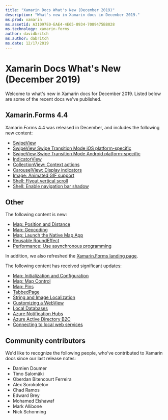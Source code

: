 ```yaml
---
title: "Xamarin Docs What's New (December 2019)"
description: "What's new in Xamarin docs in December 2019."
ms.prod: xamarin
ms.assetid: A31097E0-EAE4-4E65-8934-7089475BB028
ms.technology: xamarin-forms
author: davidbritch
ms.author: dabritch
ms.date: 12/17/2019
---
```


# Xamarin Docs What's New (December 2019)

Welcome to what's new in Xamarin docs for December 2019. Listed below are some of the recent docs we've published.

## Xamarin.Forms 4.4

Xamarin.Forms 4.4 was released in December, and includes the following new content:

- [SwipeView](~/xamarin-forms/user-interface/swipeview.md)
- [SwipeView Swipe Transition Mode iOS platform-specific](~/xamarin-forms/platform/ios/swipeview-swipetransitionmode.md)
- [SwipeView Swipe Transition Mode Android platform-specific](~/xamarin-forms/platform/android/swipeview-swipetransitionmode.md)
- [IndicatorView](~/xamarin-forms/user-interface/indicatorview.md)
- [CollectionView: Context actions](~/xamarin-forms/user-interface/collectionview/populate-data.md#context-menus)
- [CarouselView: Display indicators](~/xamarin-forms/user-interface/carouselview/populate-data.md#display-indicators)
- [Image: Animated GIF support](~/xamarin-forms/user-interface/images.md#animated-gifs)
- [Shell: Flyout vertical scroll](~/xamarin-forms/app-fundamentals/shell/flyout.md#flyout-vertical-scroll)
- [Shell: Enable navigation bar shadow](~/xamarin-forms/app-fundamentals/shell/pages.md#enable-navigation-bar-shadow)

## Other

The following content is new:

- [Map: Position and Distance](~/xamarin-forms/user-interface/map/position-distance.md)
- [Map: Geocoding](~/xamarin-forms/user-interface/map/geocoder.md)
- [Map: Launch the Native Map App](~/xamarin-forms/user-interface/map/native-map-app.md)
- [Reusable RoundEffect](~/xamarin-forms/app-fundamentals/effects/reusable-roundeffect.md)
- [Performance: Use asynchronous programming](~/xamarin-forms/deploy-test/performance.md#use-asynchronous-programming)

In addition, we also refreshed the [Xamarin.Forms landing page](~/xamarin-forms/index.yml).

The following content has received significant updates:

- [Map: Initialization and Configuration](~/xamarin-forms/user-interface/map/setup.md)
- [Map: Map Control](~/xamarin-forms/user-interface/map/map.md)
- [Map: Pins](~/xamarin-forms/user-interface/map/pins.md)
- [TabbedPage](~/xamarin-forms/app-fundamentals/navigation/tabbed-page.md)
- [String and Image Localization](~/xamarin-forms/app-fundamentals/localization/text.md)
- [Customizing a WebView](~/xamarin-forms/app-fundamentals/custom-renderer/hybridwebview.md)
- [Local Databases](~/xamarin-forms/data-cloud/data/databases.md)
- [Azure Notification Hubs](~/xamarin-forms/data-cloud/azure-services/azure-notification-hub.md)
- [Azure Active Directory B2C](~/xamarin-forms/data-cloud/authentication/azure-ad-b2c.md)
- [Connecting to local web services](~/cross-platform/deploy-test/connect-to-local-web-services.md)

## Community contributors

We'd like to recognize the following people, who've contributed to Xamarin docs since our last release notes:

- Damien Doumer
- Timo Salomäki
- Oberdan Bitencourt Ferreira
- Alex Sorokoletov
- Chad Ramos
- Edward Brey
- Mohamed Elshawaf
- Mark Allibone
- Nick Schonning
